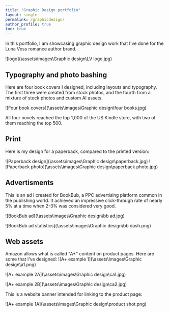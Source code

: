```yaml
---
title: "Graphic Design portfolio"
layout: single
permalink: /graphicdesign/
author_profile: true
toc: true
---
```


In this portfolio, I am showcasing graphic design work that I've done for the Luna Voss romance author brand. 

![logo](\assets\images\Graphic design\LV logo.jpg)


## Typography and photo bashing

Here are four book covers I designed, including layouts and typography. The first three were created from stock photos, and the fourth from a mixture of stock photos and custom AI assets. 

![Four book covers](\assets\images\Graphic design\four books.jpg)

All four novels reached the top 1,000 of the US Kindle store, with two of them reaching the top 500. 

## Print

Here is my design for a paperback, compared to the printed version:

![Paperback design](\assets\images\Graphic design\paperback.jpg)
![Paperback photo](\assets\images\Graphic design\paperback photo.jpg)

## Advertisments 

This is an ad I created for BookBub, a PPC advertising platform common in the publishing  world. It achieved an impressive click-through rate of nearly 5% at a time when 2-3% was considered very good.

![BookBub ad](\assets\images\Graphic design\bb ad.jpg)

![BookBub ad statistics](\assets\images\Graphic design\bb dash.png)

## Web assets

Amazon allows what is called "A+" content on product pages. Here are some that I've designed:
![A+ example 1](\assets\images\Graphic design\a1.png)

![A+ example 2A](\assets\images\Graphic design\ca1.jpg)

![A+ example 2B](\assets\images\Graphic design\ca2.jpg)

This is a website banner intended for linking to the product page:

![A+ example 1A](\assets\images\Graphic design\product shot.png)



